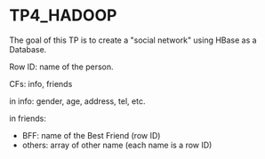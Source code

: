 # TP4_HADOOP

The goal of this TP is to create a "social network" using HBase as a Database.

Row ID: name of the person.

CFs: info, friends

in info: gender, age, address, tel, etc.

in friends:
- BFF: name of the Best Friend (row ID)
- others: array of other name (each name is a row ID)
